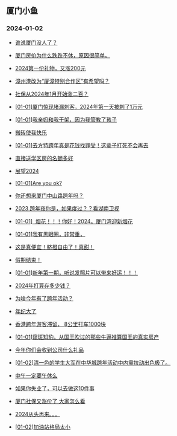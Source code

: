 ## 厦门小鱼 
### 2024-01-02

+ [谁说厦门没人了？](http://bbs.xmfish.com/read-htm-tid-18128839.html)

+ [厦门房价为什么跌跌不休，原因很简单。](http://bbs.xmfish.com/read-htm-tid-18128821.html)

+ [2024第一份礼物，又涨200元](http://bbs.xmfish.com/read-htm-tid-18128935.html)

+ [漳州港改为“厦漳特别合作区”有希望吗？](http://bbs.xmfish.com/read-htm-tid-18128810.html)

+ [社保从2024年1月开始涨二百？](http://bbs.xmfish.com/read-htm-tid-18128959.html)

+ [[01-01]厦门惊现堵漏刺客，2024年第一天被刺了1万元](http://bbs.xmfish.com/read-htm-tid-18129012.html)

+ [[01-01]我亲妈和我干架，因为我管教了孩子](http://bbs.xmfish.com/read-htm-tid-18128949.html)

+ [搬砖使我快乐](http://bbs.xmfish.com/read-htm-tid-18128874.html)

+ [[01-01]去方特跨年真是花钱找罪受！这辈子打死不会再去](http://bbs.xmfish.com/read-htm-tid-18129032.html)

+ [直接送学区房的名额多好](http://bbs.xmfish.com/read-htm-tid-18128928.html)

+ [展望2024](http://bbs.xmfish.com/read-htm-tid-18128828.html)

+ [[01-01]Are you ok?](http://bbs.xmfish.com/read-htm-tid-18128870.html)

+ [你还想来厦门中山路跨年吗？](http://bbs.xmfish.com/read-htm-tid-18129008.html)

+ [2023 跨年夜你是，如果度过？？看湖南卫视](http://bbs.xmfish.com/read-htm-tid-18128953.html)

+ [[01-01]  烟花！！！你好！2024。厦门湾迎新烟花](http://bbs.xmfish.com/read-htm-tid-18128955.html)

+ [[01-01]我有黑眼圈，非常重，](http://bbs.xmfish.com/read-htm-tid-18128975.html)

+ [这是真便宜！脐橙自由了！真甜！](http://bbs.xmfish.com/read-htm-tid-18129070.html)

+ [假期结束！](http://bbs.xmfish.com/read-htm-tid-18128978.html)

+ [[01-01]新年第一期，听说发照片可以带来好运！！！](http://bbs.xmfish.com/read-htm-tid-18129062.html)

+ [2024年打算存多少钱？](http://bbs.xmfish.com/read-htm-tid-18128974.html)

+ [为啥今年有了跨年活动？](http://bbs.xmfish.com/read-htm-tid-18129123.html)

+ [年纪大了](http://bbs.xmfish.com/read-htm-tid-18129015.html)

+ [香港跨年游客滞留，
8公里打车1000块](http://bbs.xmfish.com/read-htm-tid-18129045.html)

+ [[01-01]窥斑知豹，从国王吹过的那些牛逼推算国王的真实房产](http://bbs.xmfish.com/read-htm-tid-18129031.html)

+ [今年你们会收到公司什么礼品](http://bbs.xmfish.com/read-htm-tid-18129075.html)

+ [[01-02]清一色的学生大军在中华城跨年活动中内需拉动出色极了。](http://bbs.xmfish.com/read-htm-tid-18129195.html)

+ [中午一定要午休么](http://bbs.xmfish.com/read-htm-tid-18129088.html)

+ [如果你失业了，可以去做这10件事](http://bbs.xmfish.com/read-htm-tid-18129151.html)

+ [厦门社保又涨价了  大家怎么看](http://bbs.xmfish.com/read-htm-tid-18129284.html)

+ [2024从头再来。。。](http://bbs.xmfish.com/read-htm-tid-18129097.html)

+ [[01-02]加油站格局太小](http://bbs.xmfish.com/read-htm-tid-18129189.html)

